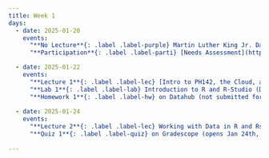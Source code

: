 ```yaml
---
title: Week 1
days:
  - date: 2025-01-20
    events:
      "**No Lecture**{: .label .label-purple} Martin Luther King Jr. Day":
      "**Participation**{: .label .label-parti} [Needs Assessment](https://docs.google.com/forms/d/e/1FAIpQLScNaRotS5J2U4JkPeWoS5t3V-dNZkkbP5rw7_JOoixyb8gsyw/viewform?usp=header)":

  - date: 2025-01-22
    events:
      "**Lecture 1**{: .label .label-lec} [Intro to PH142, the Cloud, and PPDAC](https://ph142-ucb.github.io/sp25/src/lec/L01_intro_25.pdf)[(Zoom Link)](https://berkeley.zoom.us/j/95622231162?pwd=ifYqsI04rhGMLzZMpF53E5fofPJKkv.1)":
      "**Lab 1**{: .label .label-lab} Introduction to R and R-Studio (Due Jan 25th)":
      "**Homework 1**{: .label .label-hw} on Datahub (not submitted for credit; solutions released on Jan. 26th)":
      
  - date: 2025-01-24
    events:
      "**Lecture 2**{: .label .label-lec} Working with Data in R and Rstudio":
      "**Quiz 1**{: .label .label-quiz} on Gradescope (opens Jan 24th, 9AM; due Jan. 25th, 12PM noon PST)":
      
---
```

